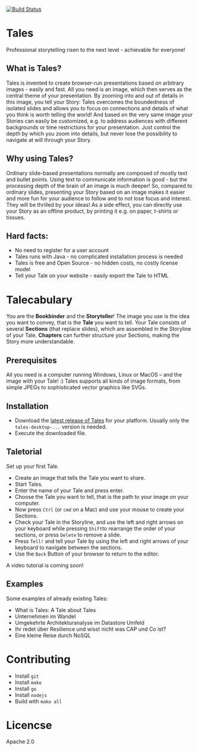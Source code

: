 [![Build Status](https://github.com/synyx/tales/workflows/Tales%20CI/badge.svg)](https://github.com/synyx/tales/actions?query=workflow%3A%22Tales+CI%22)

# Tales

Professional storytelling risen to the next level - achievable for everyone!


## What is Tales?

Tales is invented to create browser-run presentations based on arbitrary images - easily and fast. All you need is an
image, which then serves as the central theme of your presentation. By zooming into and out of details in this image,
you tell your Story: Tales overcomes the boundedness of isolated slides and allows you to focus on connections and
details of what you think is worth telling the world! And based on the very same image your Stories can easily be
customized, e.g. to address audiences with different backgrounds or time restrictions for your presentation. Just
control the depth by which you zoom into details, but never lose the possibility to navigate at will through your Story.


## Why using Tales?

Ordinary slide-based presentations normally are composed of mostly text and bullet points. Using text to communicate
information is good - but the processing depth of the brain of an image is much deeper! So, compared to ordinary slides,
presenting your Story based on an image makes it easier and more fun for your audience to follow and to not lose
focus and interest. They will be thrilled by your ideas!
As a side effect, you can directly use your Story as an offline product, by printing it e.g. on paper, t-shirts
or tissues.


## Hard facts:

- No need to register for a user account
- Tales runs with Java - no complicated installation process is needed
- Tales is free and Open Source - no hidden costs, no costly license model
- Tell your Tale on your website - easily export the Tale to HTML


# Talecabulary

You are the **Bookbinder** and the **Storyteller**! The image you use is the idea you want to convey, that is the
**Tale** you want to tell. Your Tale consists of several **Sections** (that replace slides), which are assembled in the
Storyline of your Tale. **Chapters** can further structure your Sections, making the Story more understandable.


## Prerequisites

All you need is a computer running Windows, Linux or MacOS – and the image with your Tale! :) 
Tales supports all kinds of image formats, from simple JPEGs to sophisticated vector graphics like SVGs.


## Installation

- Download the [latest release of Tales] for your platform. 
  Usually only the `tales-desktop-...` version is needed.
- Execute the downloaded file.


## Taletorial

Set up your first Tale.

- Create an image that tells the Tale you want to share.
- Start Tales.
- Enter the name of your Tale and press enter.
- Choose the Tale you want to tell, that is the path to your image on your computer.
- Now press `Ctrl` (or `cmd` on a Mac) and use your mouse to create your Sections.
- Check your Tale in the Storyline, and use the left and right arrows on your keyboard while pressing `Shift`to
  rearrange the order of your sections, or press `Delete` to remove a slide.
- Press `Tell!` and tell your Tale by using the left and right arrows of your keyboard to navigate between the sections.
- Use the `Back` Button of your browser to return to the editor.

A video tutorial is coming soon!


## Examples

Some examples of already existing Tales:
- What is Tales: A Tale about Tales
- Unternehmen im Wandel
- Umgekehrte Architekturanalyse im Datastore Umfeld
- Ihr redet über Resilience und wisst nicht was CAP und Co ist?
- Eine kleine Reise durch NoSQL


# Contributing

- Install `git`
- Install `make`
- Install `go`
- Install `nodejs`
- Build with `make all`


# Licencse

Apache 2.0

[latest release of Tales]: https://github.com/synyx/tales/releases/latest
